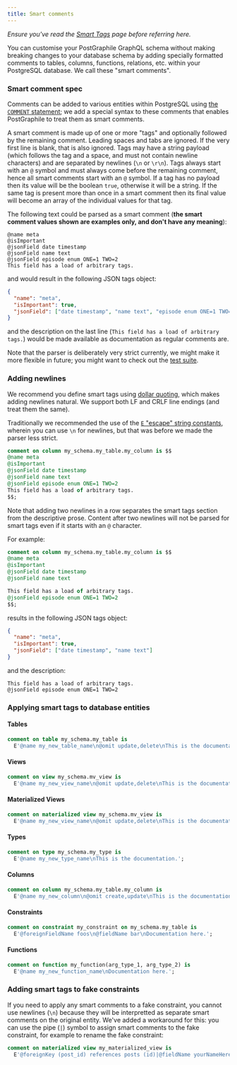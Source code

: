 ```yaml
---
title: Smart comments
---
```


_Ensure you've read the [Smart Tags](./smart-tags) page before referring here._

You can customise your PostGraphile GraphQL schema without making breaking
changes to your database schema by adding specially formatted comments to
tables, columns, functions, relations, etc. within your PostgreSQL database. We
call these "smart comments".

### Smart comment spec

Comments can be added to various entities within PostgreSQL using
[the `COMMENT` statement](https://www.postgresql.org/docs/current/sql-comment.html);
we add a special syntax to these comments that enables PostGraphile to treat
them as smart comments.

A smart comment is made up of one or more "tags" and optionally followed by the
remaining comment. Leading spaces and tabs are ignored. If the very first line
is blank, that is also ignored. Tags may have a string payload (which follows
the tag and a space, and must not contain newline characters) and are separated
by newlines (`\n` or `\r\n`). Tags always start with an `@` symbol and must
always come before the remaining comment, hence all smart comments start with
an `@` symbol. If a tag has no payload then its value will be the boolean
`true`, otherwise it will be a string. If the same tag is present more than
once in a smart comment then its final value will become an array of the
individual values for that tag.

The following text could be parsed as a smart comment (**the smart comment
values shown are examples only, and don't have any meaning**):

```
@name meta
@isImportant
@jsonField date timestamp
@jsonField name text
@jsonField episode enum ONE=1 TWO=2
This field has a load of arbitrary tags.
```

and would result in the following JSON tags object:

```json
{
  "name": "meta",
  "isImportant": true,
  "jsonField": ["date timestamp", "name text", "episode enum ONE=1 TWO=2"]
}
```

and the description on the last line
(`This field has a load of arbitrary tags.`) would be made available as
documentation as regular comments are.

Note that the parser is deliberately very strict currently, we might make it
more flexible in future; you might want to check out the
[test suite](https://github.com/graphile/graphile-engine/blob/master/packages/graphile-build-pg/__tests__/tags.test.js).

### Adding newlines

We recommend you define smart tags using [dollar
quoting](https://www.postgresql.org/docs/current/sql-syntax-lexical.html#SQL-SYNTAX-DOLLAR-QUOTING),
which makes adding newlines natural. We support both LF and CRLF line endings
(and treat them the same).

Traditionally we recommended the use of the
[`E` "escape" string constants](https://www.postgresql.org/docs/current/static/sql-syntax-lexical.html#SQL-SYNTAX-CONSTANTS),
wherein you can use `\n` for newlines, but that was before we made the parser less strict.

```sql
comment on column my_schema.my_table.my_column is $$
@name meta
@isImportant
@jsonField date timestamp
@jsonField name text
@jsonField episode enum ONE=1 TWO=2
This field has a load of arbitrary tags.
$$;
```

Note that adding two newlines in a row separates the smart tags section from the
descriptive prose. Content after two newlines will not be parsed for smart tags
even if it starts with an `@` character.

For example:

```sql
comment on column my_schema.my_table.my_column is $$
@name meta
@isImportant
@jsonField date timestamp
@jsonField name text

This field has a load of arbitrary tags.
@jsonField episode enum ONE=1 TWO=2
$$;
```

results in the following JSON tags object:

```json
{
  "name": "meta",
  "isImportant": true,
  "jsonField": ["date timestamp", "name text"]
}
```

and the description:

```
This field has a load of arbitrary tags.
@jsonField episode enum ONE=1 TWO=2
```

### Applying smart tags to database entities

#### Tables

```sql
comment on table my_schema.my_table is
  E'@name my_new_table_name\n@omit update,delete\nThis is the documentation.';
```

#### Views

```sql
comment on view my_schema.mv_view is
  E'@name my_new_view_name\n@omit update,delete\nThis is the documentation.';
```

#### Materialized Views

```sql
comment on materialized view my_schema.mv_view is
  E'@name my_new_view_name\n@omit update,delete\nThis is the documentation.';
```

#### Types

```sql
comment on type my_schema.my_type is
  E'@name my_new_type_name\nThis is the documentation.';
```

#### Columns

```sql
comment on column my_schema.my_table.my_column is
  E'@name my_new_column\n@omit create,update\nThis is the documentation.';
```

#### Constraints

```sql
comment on constraint my_constraint on my_schema.my_table is
  E'@foreignFieldName foos\n@fieldName bar\nDocumentation here.';
```

#### Functions

```sql
comment on function my_function(arg_type_1, arg_type_2) is
  E'@name my_new_function_name\nDocumentation here.';
```

### Adding smart tags to fake constraints

If you need to apply any smart comments to a fake constraint, you cannot use
newlines (`\n`) because they will be interpretted as separate smart comments on
the original entity. We've added a workaround for this: you can use the pipe
(`|`) symbol to assign smart comments to the fake constraint, for example to
rename the fake constraint:

```sql
comment on materialized view my_materialized_view is
  E'@foreignKey (post_id) references posts (id)|@fieldName yourNameHere';
```
